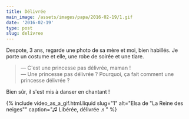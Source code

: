 ```yaml
---
title: Délivrée
main_image: /assets/images/papa/2016-02-19/1.gif
date: '2016-02-19'
type: post
slug: delivree
---
```


Despote, 3 ans, regarde une photo de sa mère et moi, bien habillés. Je porte un costume et elle, une robe de soirée et une tiare.

> — C'est une princesse pas délivrée, maman !  
> — Une princesse pas délivrée ? Pourquoi, ça fait comment une princesse délivrée ?

Bien sûr, il s'est mis à danser en chantant !

{% include video_as_a_gif.html.liquid
slug="1"
alt="Elsa de &quot;La Reine des neiges&quot;"
caption="♫ Libérée, délivrée ♬"
%}
